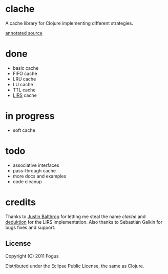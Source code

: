 # clache

A cache library for Clojure implementing different strategies.

[annotated source](http://www.fogus.me/fun/clache/)

# done

- basic cache
- FIFO cache
- LRU cache
- LU cache
- TTL cache
- [LIRS](http://citeseer.ist.psu.edu/viewdoc/summary?doi=10.1.1.116.2184) cache


# in progress

- soft cache

# todo

- associative interfaces
- pass-through cache
- more docs and examples
- code cleanup

# credits

Thanks to [Justin Balthrop](http://ninjudd.com/) for letting me steal the name *clache* and [deduktion](https://github.com/deduktion) for the LIRS implementation.  Also thanks to Sebastián Galkin for bugs fixes and support.

License
-------

Copyright (C) 2011 Fogus

Distributed under the Eclipse Public License, the same as Clojure.
